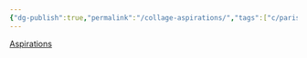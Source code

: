 ```yaml
---
{"dg-publish":true,"permalink":"/collage-aspirations/","tags":["c/paris-collage","c/child","c/labour","c/car","c/slum","c/river","c/water","c/letters","c/marketing"],"created":"2024-01-01T16:49:50.352-05:00","updated":"2024-01-01T17:14:55.735-05:00"}
---
```



[Aspirations](https://www.instagram.com/p/B0gff5lBXYF/)